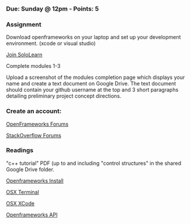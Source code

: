 ### Due: Sunday @ 12pm - Points: 5
### Assignment
Download openframeworks on your laptop and set up your development environment. (xcode or visual studio)

[Join SoloLearn](https://www.sololearn.com/Course/CPlusPlus/)

Complete modules 1-3


Upload a screenshot of the modules completion page which displays your name and create a text document on Google Drive.  The text document should contain your github username at the top and 3 short paragraphs detailing preliminary project concept directions.

### Create an account:

[OpenFrameworks Forums](https://forum.openframeworks.cc/)

[StackOverflow Forums](https://stackoverflow.com/)

### Readings
"c++ tutorial" PDF (up to and including "control structures" in the shared Google Drive folder. 

[Openframeworks Install](https://openframeworks.cc/download/)

[OSX Terminal](https://blog.teamtreehouse.com/introduction-to-the-mac-os-x-command-line)

[OSX XCode](https://eecs183.org/docs/getting_started_with_xcode/)

[Openframeworks API](http://openframeworks.cc/documentation/)

